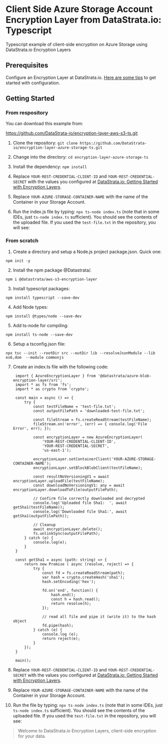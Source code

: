 # Client Side Azure Storage Account Encryption Layer from DataStrata.io: Typescript
Typescript example of client-side encryption on Azure Storage using DataStrata.io Encryption Layers

## Prerequisites

Configure an Encryption Layer at DataStrata.io. [Here are some tips](https://datastrata.io/encryption-layer-overview-and-getting-started/) to get started with configuration.

## Getting Started

### From respository

You can download this example from:

https://github.com/DataStrata-io/encryption-layer-aws-s3-ts.git

1. Clone the repository: `git clone https://github.com/DataStrata-io/encryption-layer-azure-storage-ts.git`

2. Change into the directory: `cd encryption-layer-azure-storage-ts`

3. Install the dependency: `npm install`

4. Replace `YOUR-REST-CREDENTIAL-CLIENT-ID` and `YOUR-REST-CREDENTIAL-SECRET` with the values you configured at [DataStrata.io: Getting Started with Encryption Layers](https://datastrata.io/encryption-layer-overview-and-getting-started/).

5. Replace `YOUR-AZURE-STORAGE-CONTAINER-NAME` with the name of the Container in your Storage Account.

6. Run the index.js file by typing: `npx ts-node index.ts` (note that in some IDEs, just `ts-node index.ts` sufficient). You should see the contents of the uploaded file. If you used the `test-file.txt` in the repository, you will see:

### From scratch

1. Create a directory and setup a Node.js project package.json. Quick one:

`npm init -y`

2. Install the npm package @Datastrata/.

`npm i @datastrata/aws-s3-encryption-layer`

3. Install typescript packages:

`npm install typescript --save-dev`

4. Add Node types:

`npm install @types/node --save-dev`

5. Add ts-node for compiling:

`npm install ts-node --save-dev`

6. Setup a tsconfig.json file:

`npx tsc --init --rootDir src --outDir lib --resolveJsonModule --lib es6,dom  --module commonjs`

7. Create an index.ts file with the following code:

        import { AzureEncryptionLayer } from '@datastrata/azure-blob-encryption-layer/src';
        import * as fs from 'fs';
        import * as crypto from 'crypto';
        
        const main = async () => {
            try {
                const testFileName = 'test-file.txt';
                const outputFilePath = 'downloaded-test-file.txt';
        
                const fileStream = fs.createReadStream(testFileName);
                fileStream.on('error', (err) => { console.log('File Error', err); });
        
                const encryptionLayer = new AzureEncryptionLayer(
                    'YOUR-REST-CREDENTIAL-CLIENT-ID',
                    'YOUR-REST-CREDENTIAL-SECRET',
                    'us-east-1');
        
                encryptionLayer.setContainerClient('YOUR-AZURE-STORAGE-CONTAINER-NAME');
                encryptionLayer.setBlockBlobClient(testFileName);
        
                const resultNoVersioningV1 = await encryptionLayer.uploadFile(testFileName);
                const downloadNoVersioningV1: any = await encryptionLayer.downloadToFile(outputFilePath);
        
                // Confirm file correctly downloaded and decrypted
                console.log('Uploaded file Sha1:  ', await getSha1(testFileName));
                console.log('Downloaded file Sha1:', await getSha1(outputFilePath));
        
                // Cleanup
                await encryptionLayer.delete();
                fs.unlinkSync(outputFilePath);
            } catch (e) {
                console.log(e);
            }
        }
        
        const getSha1 = async (path: string) => {
            return new Promise ( async (resolve, reject) => {
                try {
                    const fd = fs.createReadStream(path);
                    var hash = crypto.createHash('sha1');
                    hash.setEncoding('hex');
        
                    fd.on('end', function() {
                        hash.end();
                        const h = hash.read();
                        return resolve(h);
                    });
        
                    // read all file and pipe it (write it) to the hash object
                    fd.pipe(hash);
                } catch (e) {
                    console.log (e);
                    return reject(e);
                }
            });
        }
        
        main();

8. Replace `YOUR-REST-CREDENTIAL-CLIENT-ID` and `YOUR-REST-CREDENTIAL-SECRET` with the values you configured at [DataStrata.io: Getting Started with Encryption Layers](https://datastrata.io/encryption-layer-overview-and-getting-started/).

9. Replace `YOUR-AZURE-STORAGE-CONTAINER-NAME` with the name of the Container in your Storage Account.

10. Run the file by typing: `npx ts-node index.ts` (note that in some IDEs, just `ts-node index.ts` sufficient). You should see the contents of the uploaded file. If you used the `test-file.txt` in the repository, you will see:

> Welcome to DataStrata.io Encryption Layers, client-side encryption for your data.

